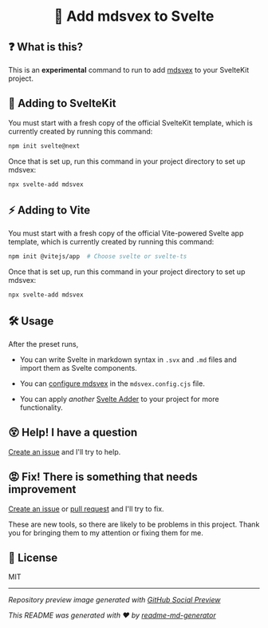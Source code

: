 <h1 align="center">🐧 Add mdsvex to Svelte</h1>

## ❓ What is this?
This is an **experimental** command to run to add [mdsvex](https://mdsvex.com/) to your SvelteKit project.

## 🧰 Adding to SvelteKit
You must start with a fresh copy of the official SvelteKit template, which is currently created by running this command:
```sh
npm init svelte@next
```

Once that is set up, run this command in your project directory to set up mdsvex:
```sh
npx svelte-add mdsvex
```

## ⚡️ Adding to Vite
You must start with a fresh copy of the official Vite-powered Svelte app template, which is currently created by running this command:
```sh
npm init @vitejs/app  # Choose svelte or svelte-ts
```

Once that is set up, run this command in your project directory to set up mdsvex:
```sh
npx svelte-add mdsvex
```

## 🛠 Usage
After the preset runs,
* You can write Svelte in markdown syntax in `.svx` and `.md` files and import them as Svelte components.

* You can [configure mdsvex](https://mdsvex.com/docs#options) in the `mdsvex.config.cjs` file.

* You can apply *another* [Svelte Adder](https://github.com/svelte-add/svelte-adders) to your project for more functionality.

## 😵 Help! I have a question
[Create an issue](https://github.com/svelte-add/mdsvex/issues/new) and I'll try to help.

## 😡 Fix! There is something that needs improvement
[Create an issue](https://github.com/svelte-add/mdsvex/issues/new) or [pull request](https://github.com/svelte-add/mdsvex/pulls) and I'll try to fix.

These are new tools, so there are likely to be problems in this project. Thank you for bringing them to my attention or fixing them for me.

## 📄 License
MIT

---

*Repository preview image generated with [GitHub Social Preview](https://social-preview.pqt.dev/)*

_This README was generated with ❤️ by [readme-md-generator](https://github.com/kefranabg/readme-md-generator)_
